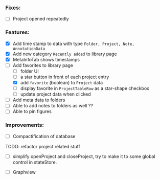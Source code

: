 ### Fixes:

- [ ] Project opened repeatedly

### Features:

- [x] Add time stamp to data with type `Folder, Project, Note, AnnotationData`
- [x] Add new category `Recently added` to library page
- [x] MetaInfoTab shows timestamps
- [ ] Add favorites to library page
  - [ ] folder UI
  - [ ] a star button in front of each project entry
  - [x] add `favorite` (boolean) to `Project` data
  - [ ] display favorite in `ProjectTableRow` as a star-shape checkbox
  - [ ] update project data when clicked
- [ ] Add meta data to folders
- [ ] Able to add notes to folders as well ??
- [ ] Able to pin figures

### Improvements:

- [ ] Compactification of database

TODO: refactor project related stuff

- [ ] simplify openProject and closeProject, try to make it to some global control in stateStore.

- [ ] Graphview
